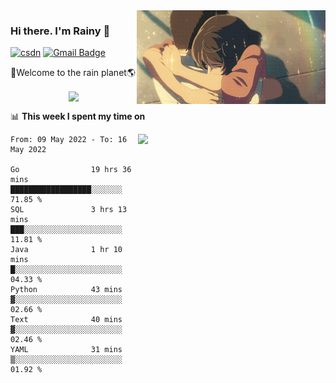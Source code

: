 <img  align='right' height="150" src="https://github.com/LikeRainDay/LikeRainDay/blob/master/pic/img_rain_1.gif?raw=true">



### Hi there. I'm Rainy :lemon:

[![csdn](https://img.shields.io/badge/-csdn-c14438?style=flat-square&logo=c&logoColor=white)](https://blog.csdn.net/qq_15807167)
[![Gmail Badge](https://img.shields.io/badge/-gmail-c14438?style=flat-square&logo=Gmail&logoColor=white&link=mailto:houshuai0816@gmail.com)](mailto:houshuai0816@gmail.com)

🚀Welcome to the rain planet🌎

<center>
<img align='center'  src="https://source.unsplash.com/random/1200x600">
</center>

📊 **This week I spent my time on**

<img align='right'   width="300" src="https://github-readme-stats.vercel.app/api?username=LikeRainDay&show_icons=true&title_color=fff&icon_color=79ff97&text_color=9f9f9f&bg_color=151515">

<!--START_SECTION:waka-->

```text
From: 09 May 2022 - To: 16 May 2022

Go                19 hrs 36 mins  ██████████████████░░░░░░░   71.85 %
SQL               3 hrs 13 mins   ███░░░░░░░░░░░░░░░░░░░░░░   11.81 %
Java              1 hr 10 mins    █░░░░░░░░░░░░░░░░░░░░░░░░   04.33 %
Python            43 mins         ▓░░░░░░░░░░░░░░░░░░░░░░░░   02.66 %
Text              40 mins         ▓░░░░░░░░░░░░░░░░░░░░░░░░   02.46 %
YAML              31 mins         ▒░░░░░░░░░░░░░░░░░░░░░░░░   01.92 %
```

<!--END_SECTION:waka-->

